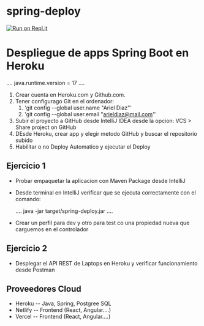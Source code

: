 # spring-deploy
[![Run on Repl.it](https://replit.com/badge/github/Ariel15682/spring-deploy)](https://replit.com/new/github/Ariel15682/spring-deploy)

# Despliegue de apps Spring Boot en Heroku

....
java.runtime.version = 17
....

1. Crear cuenta en Heroku.com y Github.com.
2. Tener configurago Git en el ordenador:
   1. 'git config --global user.name "Ariel Diaz"'
   2. 'git config --global user.email "arieldiaz@mail.com"'
3. Subir el proyecto a GitHub desde IntelliJ IDEA desde la opcion: VCS > Share project on GitHub
4. DEsde Heroku, crear app y elegir metodo GitHub y buscar el repositorio subido
5. Habilitar o no Deploy Automatico y ejecutar el Deploy

## Ejercicio 1
* Probar empaquetar la aplicacion con Maven Package desde IntelliJ
* Desde terminal en IntelliJ verificar que se ejecuta correctamente con el comando:
   
   ....
   java -jar target/spring-deploy.jar
   ....

* Crear un perfil para dev y otro para test co una propiedad nueva que carguemos en el controlador


## Ejercicio 2
 
* Desplegar el API REST de Laptops en Heroku y verificar funcionamiento desde Postman

## Proveedores Cloud
* Heroku -- Java, Spring, Postgree SQL
* Netlify -- Frontend (React, Angular....)
* Vercel -- Frontend (React, Angular....)